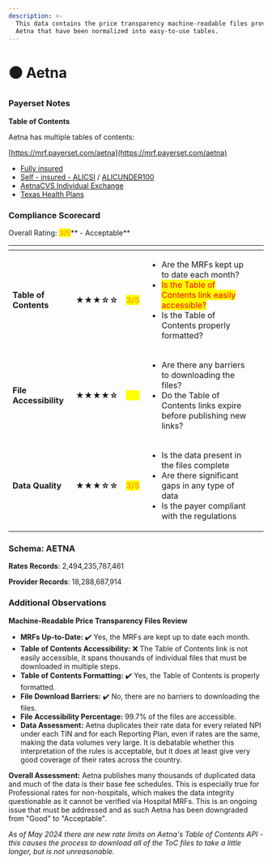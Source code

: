 ```yaml
---
description: >-
  This data contains the price transparency machine-readable files provided by
  Aetna that have been normalized into easy-to-use tables.
---
```


# 🟠 Aetna

### Payerset Notes

**Table of Contents**

Aetna has multiple tables of contents:

[https://mrf.payerset.com/aetna](https://mrf.payerset.com/aetna)

* [Fully insured](https://health1.aetna.com/app/public/#/one/insurerCode=AETNACVS\_I\&brandCode=ALICFI/machine-readable-transparency-in-coverage)
* [Self - insured - ALICSI](https://health1.aetna.com/app/public/#/one/insurerCode=AETNACVS\_I\&brandCode=ALICSI/machine-readable-transparency-in-coverage) / [ALICUNDER100](https://health1.aetna.com/app/public/#/one/insurerCode=AETNACVS\_I\&brandCode=ALICUNDER100/machine-readable-transparency-in-coverage)
* [AetnaCVS Individual Exchange](https://health1.aetna.com/app/public/#/one/insurerCode=AETNACVS\_I\&brandCode=AETNACVS/machine-readable-transparency-in-coverage)
* [Texas Health Plans](https://health1.aetna.com/app/public/#/one/insurerCode=AETNACVS\_I\&brandCode=TEXASFI/machine-readable-transparency-in-coverage)

### Compliance Scorecard

Overall Rating: <mark style="color:orange;">**3/5**</mark>** - Acceptable**

<table data-view="cards"><thead><tr><th></th><th></th><th></th><th></th><th data-hidden data-card-cover data-type="files"></th></tr></thead><tbody><tr><td><strong>Table of Contents</strong></td><td><strong>★★★☆☆</strong></td><td><mark style="color:orange;"><strong>3/5</strong></mark></td><td><ul><li>Are the MRFs kept up to date each month? </li><li><mark style="color:red;">Is the Table of Contents link easily accessible?</mark></li><li>Is the Table of Contents properly formatted?</li></ul></td><td></td></tr><tr><td><strong>File Accessibility</strong></td><td><strong>★★★★☆</strong></td><td><mark style="color:yellow;"><strong>4/5</strong></mark></td><td><ul><li>Are there any barriers to downloading the files?</li><li>Do the Table of Contents links expire before publishing new links?</li></ul></td><td></td></tr><tr><td><strong>Data Quality</strong></td><td><strong>★★★☆☆</strong></td><td><mark style="color:orange;"><strong>3/5</strong></mark></td><td><ul><li>Is the data present in the files complete</li><li>Are there significant gaps in any type of data</li><li>Is the payer compliant with the regulations</li></ul></td><td></td></tr></tbody></table>

### Schema: AETNA

**Rates Records**: 2,494,235,787,461

**Provider Records**: 18,288,687,914

### Additional Observations

**Machine-Readable Price Transparency Files Review**

* **MRFs Up-to-Date:** ✔️ Yes, the MRFs are kept up to date each month.
* **Table of Contents Accessibility:** ❌ The Table of Contents link is not easily accessible, it spans thousands of individual files that must be downloaded in multiple steps.
* **Table of Contents Formatting:** ✔️ Yes, the Table of Contents is properly formatted.
* **File Download Barriers:** ✔️ No, there are no barriers to downloading the files.
* **File Accessibility Percentage:** 99.7% of the files are accessible.
* **Data Assessment:** Aetna duplicates their rate data for every related NPI under each TIN and for each Reporting Plan, even if rates are the same, making the data volumes very large. It is debatable whether this interpretation of the rules is acceptable, but it does at least give very good coverage of their rates across the country.

**Overall Assessment:** Aetna publishes many thousands of duplicated data and much of the data is their base fee schedules. This is especially true for Professional rates for non-hospitals, which makes the data integrity questionable as it cannot be verified via Hospital MRFs. This is an ongoing issue that must be addressed and as such Aetna has been downgraded from "Good" to "Acceptable".

_As of May 2024 there are new rate limits on Aetna's Table of Contents API - this causes the process to download all of the ToC files to take a little longer, but is not unreasonable._
